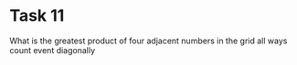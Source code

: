 # Task 11

What is the greatest product of four adjacent numbers in the grid
all ways count event diagonally
